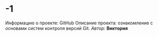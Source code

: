 # -1
 Информацию о проекте: GitHub
 Описание проекта: ознакомление с основами систем контроля версий Git.
 _Автор_: **Виктория**
